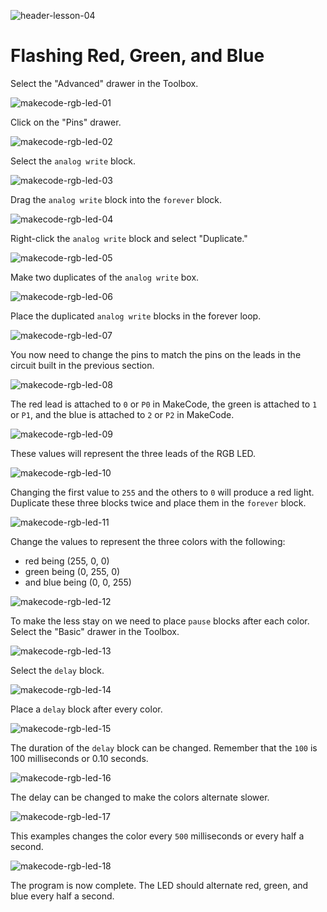![header-lesson-04](assets/header-lesson-04.png)

# Flashing Red, Green, and Blue

Select the "Advanced" drawer in the Toolbox. 

![makecode-rgb-led-01](assets/makecode-rgb-led-01.png)

Click on the "Pins" drawer.

![makecode-rgb-led-02](assets/makecode-rgb-led-02.png)

Select the `analog write` block.

![makecode-rgb-led-03](assets/makecode-rgb-led-03.png)

Drag the `analog write` block into the `forever` block.

![makecode-rgb-led-04](assets/makecode-rgb-led-04.png)

Right-click the `analog write` block and select "Duplicate."

![makecode-rgb-led-05](assets/makecode-rgb-led-05.png)

Make two duplicates of the `analog write` box.

![makecode-rgb-led-06](assets/makecode-rgb-led-06.png)

Place the duplicated `analog write` blocks in the forever loop.

![makecode-rgb-led-07](assets/makecode-rgb-led-07.png)

You now need to change the pins to match the pins on the leads in the circuit built in the previous section. 

![makecode-rgb-led-08](assets/makecode-rgb-led-08.png)

The red lead is attached to `0` or `P0` in MakeCode, the green is attached to `1` or `P1`, and the blue is attached to `2` or `P2` in MakeCode.

![makecode-rgb-led-09](assets/makecode-rgb-led-09.png)

These values will represent the three leads of the RGB LED.

![makecode-rgb-led-10](assets/makecode-rgb-led-10.png)

Changing the first value to `255` and the others to `0` will produce a red light. Duplicate these three blocks twice and place them in the `forever` block. 

![makecode-rgb-led-11](assets/makecode-rgb-led-11.png)

Change the values to represent the three colors with the following:

- red being (255, 0, 0)
- green being (0, 255, 0)
- and blue being (0, 0, 255)

![makecode-rgb-led-12](assets/makecode-rgb-led-12.png)

To make the less stay on we need to place `pause` blocks after each color. Select the "Basic" drawer in the Toolbox.

![makecode-rgb-led-13](assets/makecode-rgb-led-13.png)

Select the `delay` block.

![makecode-rgb-led-14](assets/makecode-rgb-led-14.png)

Place a `delay` block after every color.

![makecode-rgb-led-15](assets/makecode-rgb-led-15.png)

The duration of the `delay` block can be changed. Remember that the `100` is 100 milliseconds or 0.10 seconds. 

![makecode-rgb-led-16](assets/makecode-rgb-led-16.png)

The delay can be changed to make the colors alternate slower. 

![makecode-rgb-led-17](assets/makecode-rgb-led-17.png)

This examples changes the color every `500` milliseconds or every half a second. 

![makecode-rgb-led-18](assets/makecode-rgb-led-18.png)

The program is now complete. The LED should alternate red, green, and blue every half a second.
